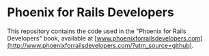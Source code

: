 # Phoenix for Rails Developers

This repository contains the code used in the "Phoenix for Rails Developers" book,
available at [www.phoenixforrailsdevelopers.com](http://www.phoenixforrailsdevelopers.com/?utm_source=github).
